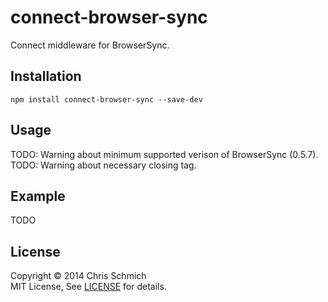 # connect-browser-sync

Connect middleware for BrowserSync.

## Installation

```
npm install connect-browser-sync --save-dev
```

## Usage

TODO: Warning about minimum supported verison of BrowserSync (0.5.7).
TODO: Warning about necessary closing </body> tag.

## Example

TODO

## License

Copyright &copy; 2014 Chris Schmich
<br />
MIT License, See [LICENSE](LICENSE) for details.
